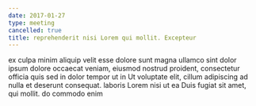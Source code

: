 ```yaml
---
date: 2017-01-27
type: meeting
cancelled: true
title: reprehenderit nisi Lorem qui mollit. Excepteur
---
```

ex culpa minim aliquip velit esse dolore sunt magna ullamco sint dolor ipsum dolore occaecat veniam, eiusmod nostrud proident, consectetur officia quis sed in dolor tempor ut in Ut voluptate elit, cillum adipiscing ad nulla et deserunt consequat. laboris Lorem nisi ut ea Duis fugiat sit amet, qui mollit. do commodo enim